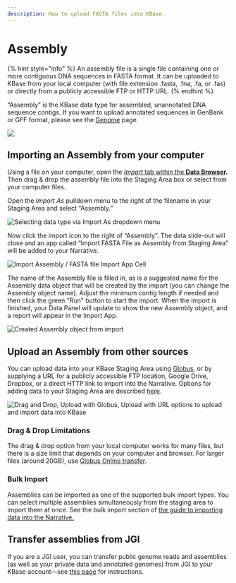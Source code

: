 ```yaml
---
description: How to upload FASTA files into KBase.
---
```


# Assembly

{% hint style="info" %}
An assembly file is a single file containing one or more contiguous DNA sequences in FASTA format. It can be uploaded to KBase from your local computer (with file extension .fasta, .fna, .fa, or .fas) or directly from a publicly accessible FTP or HTTP URL.&#x20;
{% endhint %}

“Assembly” is the KBase data type for assembled, unannotated DNA sequence contigs. If you want to upload annotated sequences in GenBank or GFF format, please see the [Genome](genome.md) page.

![](../../.gitbook/assets/Assembly\_Import.gif)

## Importing an Assembly from your computer

Using a file on your computer, open the [_Import_ tab within the **Data Browser**](../../getting-started/narrative/add-data.md)**.** Then drag & drop the assembly file into the Staging Area box or select from your computer files.

Open the _Import As_ pulldown menu to the right of the filename in your Staging Area and select “Assembly.”

![Selecting data type via Import As dropdown menu](../../.gitbook/assets/Assembly\_staging\_import.png)

Now click the import icon to the right of “Assembly”. The data slide-out will close and an app called “Import FASTA File as Assembly from Staging Area” will be added to your Narrative.

![Import Assembly / FASTA file Import App Cell](../../.gitbook/assets/Assembly\_AppCell\_import.png)

The name of the Assembly file is filled in, as is a suggested name for the Assembly data object that will be created by the import (you can change the Assembly object name). Adjust the minimum contig length if needed and then click the green "Run" button to start the import. When the import is finished, your Data Panel will update to show the new Assembly object, and a report will appear in the Import App.

![Created Assembly object from import](../../.gitbook/assets/Assembly\_Object\_import.png)

## Upload an Assembly from other sources

You can upload data into your KBase Staging Area using [Globus](../globus.md), or by supplying a URL for a publicly accessible FTP location, Google Drive, Dropbox, or a direct HTTP link to import into the Narrative. Options for adding data to your Staging Area are described [here](../../getting-started/narrative/add-data.md).

![Drag and Drop, Upload with Globus, Upload with URL options to upload and import data into KBase](<../../.gitbook/assets/Staging\_Upload options.png>)

### **Drag & Drop Limitations**

The drag & drop option from your local computer works for many files, but there is a size limit that depends on your computer and browser. For larger files (around 20GB), use [Globus Online transfer](../globus.md).&#x20;

### Bulk Import

Assemblies can be imported as one of the supported bulk import types. You can select multiple assemblies simultaneously from the staging area to import them at once. See the bulk import section of [the guide to importing data into the Narrative.](https://docs.kbase.us/getting-started/narrative/add-data)

## Transfer assemblies from JGI

If you are a JGI user, you can transfer public genome reads and assemblies (as well as your private data and annotated genomes) from JGI to your KBase account—see [this page](../jgi-transfer.md) for instructions.
